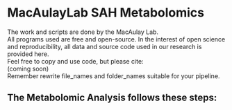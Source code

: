 # MacAulayLab SAH Metabolomics #
The work and scripts are done by the MacAulay Lab. \
All programs used are free and open-source. In the interest of open science and reproducibility, all data and source code used in our research is provided here. \
Feel free to copy and use code, but please cite: \
(coming soon) \
Remember rewrite file_names and folder_names suitable for your pipeline.

## The Metabolomic Analysis follows these steps:

